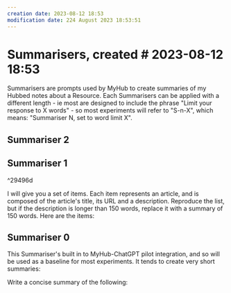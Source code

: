 ```yaml
---
creation date: 2023-08-12 18:53
modification date: 224 August 2023 18:53:51
---
```

# Summarisers, created # 2023-08-12 18:53

Summarisers are prompts used by MyHub to create summaries of my Hubbed notes about a Resource. Each Summarisers can be applied with a different length - ie most are designed to include the phrase "Limit your response to X words" - so most experiments will refer to "S-n-X", which means: "Summariser N, set to word limit X".

## Summariser 2

## Summariser 1 

^29496d

I will give you a set of items. Each item represents an article, and is composed of the article's title, its URL and a description. Reproduce the list, but if the description is longer than 150 words, replace it with a summary of 150 words. Here are the items:

## Summariser 0 

This Summariser's built in to MyHub-ChatGPT pilot integration, and so will be used as a baseline for most experiments. It tends to create very short summaries:

Write a concise summary of the following:  



